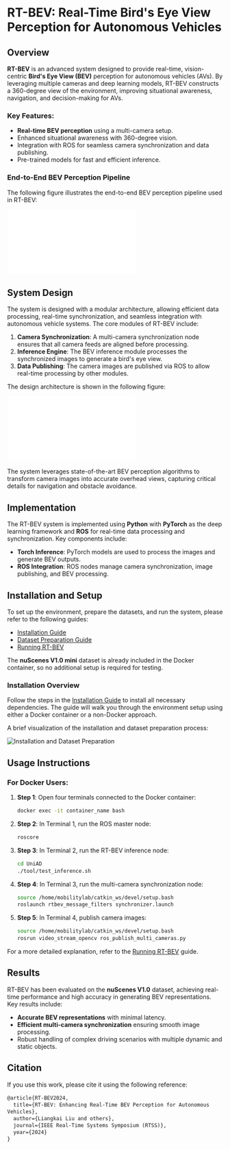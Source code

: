 # RT-BEV: Real-Time Bird's Eye View Perception for Autonomous Vehicles

## Overview

**RT-BEV** is an advanced system designed to provide real-time, vision-centric **Bird's Eye View (BEV)** perception for autonomous vehicles (AVs). By leveraging multiple cameras and deep learning models, RT-BEV constructs a 360-degree view of the environment, improving situational awareness, navigation, and decision-making for AVs.

### Key Features:
- **Real-time BEV perception** using a multi-camera setup.
- Enhanced situational awareness with 360-degree vision.
- Integration with ROS for seamless camera synchronization and data publishing.
- Pre-trained models for fast and efficient inference.

### End-to-End BEV Perception Pipeline

The following figure illustrates the end-to-end BEV perception pipeline used in RT-BEV:

![E2E BEV Perception Pipeline](./doc/figures/BEV-e2e-pipeline.pdf)

## System Design

The system is designed with a modular architecture, allowing efficient data processing, real-time synchronization, and seamless integration with autonomous vehicle systems. The core modules of RT-BEV include:

1. **Camera Synchronization**: A multi-camera synchronization node ensures that all camera feeds are aligned before processing.
2. **Inference Engine**: The BEV inference module processes the synchronized images to generate a bird's eye view.
3. **Data Publishing**: The camera images are published via ROS to allow real-time processing by other modules.

The design architecture is shown in the following figure:

![System Design](./doc/figures/RT-BEV-Design.pdf)

The system leverages state-of-the-art BEV perception algorithms to transform camera images into accurate overhead views, capturing critical details for navigation and obstacle avoidance.

## Implementation

The RT-BEV system is implemented using **Python** with **PyTorch** as the deep learning framework and **ROS** for real-time data processing and synchronization. Key components include:

- **Torch Inference**: PyTorch models are used to process the images and generate BEV outputs.
- **ROS Integration**: ROS nodes manage camera synchronization, image publishing, and BEV processing.

## Installation and Setup

To set up the environment, prepare the datasets, and run the system, please refer to the following guides:

- [Installation Guide](./doc/INSTALL.md)
- [Dataset Preparation Guide](./doc/DATA_PREP.md)
- [Running RT-BEV](./doc/RUN.md)

The **nuScenes V1.0 mini** dataset is already included in the Docker container, so no additional setup is required for testing.

### Installation Overview

Follow the steps in the [Installation Guide](./doc/INSTALL.md) to install all necessary dependencies. The guide will walk you through the environment setup using either a Docker container or a non-Docker approach.

A brief visualization of the installation and dataset preparation process:

![Installation and Dataset Preparation](./doc/figures/installation_dataset_prep.png)

## Usage Instructions

### For Docker Users:

1. **Step 1**: Open four terminals connected to the Docker container:
   ```bash
   docker exec -it container_name bash
   ```

2. **Step 2**: In Terminal 1, run the ROS master node:
   ```bash
   roscore
   ```

3. **Step 3**: In Terminal 2, run the RT-BEV inference node:
   ```bash
   cd UniAD
   ./tool/test_inference.sh
   ```

4. **Step 4**: In Terminal 3, run the multi-camera synchronization node:
   ```bash
   source /home/mobilitylab/catkin_ws/devel/setup.bash
   roslaunch rtbev_message_filters synchronizer.launch
   ```

5. **Step 5**: In Terminal 4, publish camera images:
   ```bash
   source /home/mobilitylab/catkin_ws/devel/setup.bash
   rosrun video_stream_opencv ros_publish_multi_cameras.py
   ```

For a more detailed explanation, refer to the [Running RT-BEV](./doc/RUN.md) guide.

## Results

RT-BEV has been evaluated on the **nuScenes V1.0** dataset, achieving real-time performance and high accuracy in generating BEV representations. Key results include:

- **Accurate BEV representations** with minimal latency.
- **Efficient multi-camera synchronization** ensuring smooth image processing.
- Robust handling of complex driving scenarios with multiple dynamic and static objects.

## Citation

If you use this work, please cite it using the following reference:

```
@article{RT-BEV2024,
  title={RT-BEV: Enhancing Real-Time BEV Perception for Autonomous Vehicles},
  author={Liangkai Liu and others},
  journal={IEEE Real-Time Systems Symposium (RTSS)},
  year={2024}
}
```

